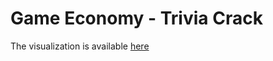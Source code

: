 # Game Economy - Trivia Crack

The visualization is available [here](https://public.tableau.com/app/profile/oliver7403/viz/Preguntados_16110713976240/Story1)
